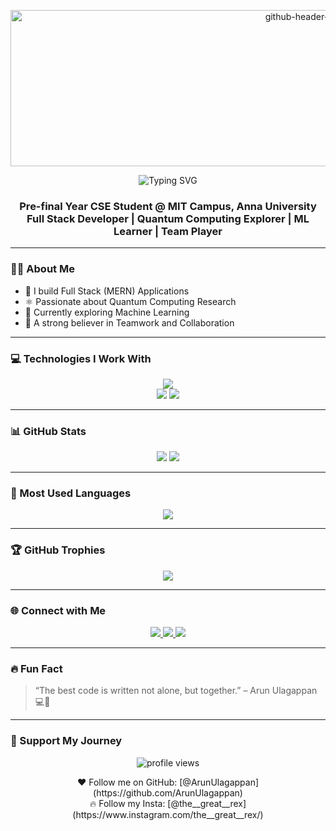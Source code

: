 <!-- Banner -->
<p align="center"><img width="940" height="250" alt="github-header-image" src="https://github.com/user-attachments/assets/9ecd49fe-9d1c-4d07-a721-b6feb4ced227" alt="Banner" width="100%" />

  
</p>

<p align="center">
  <img src="https://readme-typing-svg.herokuapp.com?font=Fira+Code&weight=600&size=32&pause=1000&center=true&width=435&lines=HHi+%F0%9F%91%8B%2C+I'm+Arun+Ulagappan;Full+Stack+Developer;Quantum+Computing+Enthusiast;ML+Explorer;Team+Player" alt="Typing SVG" />
</p>

<h3 align="center">
  Pre-final Year CSE Student @ MIT Campus, Anna University<br />
  Full Stack Developer | Quantum Computing Explorer | ML Learner | Team Player
</h3>

---

### 👨‍💻 About Me
- 🚀 I build Full Stack (MERN) Applications
- ⚛️ Passionate about Quantum Computing Research
- 🤖 Currently exploring Machine Learning
- 🤝 A strong believer in Teamwork and Collaboration

---

### 💻 Technologies I Work With

<p align="center">
  <img src="https://skillicons.dev/icons?i=c,cpp,java,html,css,js,react,nodejs,express,mongodb,github,git,netlify,vscode,vercel,postman" /><br/>
  <img src="https://img.shields.io/badge/Design-Canva-blue?style=flat-square&logo=canva" />
  <img src="https://img.shields.io/badge/Editing-Kinemaster-red?style=flat-square&logo=kinemaster" />
</p>

---

### 📊 GitHub Stats

<p align="center">
  <img src="https://github-readme-stats.vercel.app/api?username=ArunUlagappan&show_icons=true&theme=tokyonight&count_private=true" />
  <img src="https://github-readme-streak-stats.herokuapp.com?user=ArunUlagappan&theme=tokyonight" />
</p>

---

### 📌 Most Used Languages

<p align="center">
  <img src="https://github-readme-stats.vercel.app/api/top-langs/?username=ArunUlagappan&layout=compact&theme=tokyonight" />
</p>

---

### 🏆 GitHub Trophies

<p align="center">
  <img src="https://github-profile-trophy.vercel.app/?username=ArunUlagappan&theme=darkhub&no-frame=true&margin-w=15&title=Stars,Commits,Followers,PullRequest,Issues,Repositories" />
</p>

---

### 🌐 Connect with Me

<p align="center">
  <a href="mailto:sarunulagappan@gmail.com">
    <img src="https://img.shields.io/badge/Gmail-D14836?style=for-the-badge&logo=gmail&logoColor=white"/>
  </a>
  <a href="https://www.linkedin.com/in/arunulagappan2024/">
    <img src="https://img.shields.io/badge/LinkedIn-blue?style=for-the-badge&logo=linkedin"/>
  </a>
  <a href="https://www.instagram.com/the__great__rex/">
    <img src="https://img.shields.io/badge/Instagram-E4405F?style=for-the-badge&logo=instagram&logoColor=white"/>
  </a>
</p>

---

### 🔥 Fun Fact

> “The best code is written not alone, but together.” – Arun Ulagappan 💻👥

---

### 🚀 Support My Journey

<p align="center">
  <img src="https://komarev.com/ghpvc/?username=ArunUlagappan&label=Profile%20views&color=0e75b6&style=flat" alt="profile views" />
</p>

<p align="center">
  ❤️ Follow me on GitHub: [@ArunUlagappan](https://github.com/ArunUlagappan)<br>
  🔥 Follow my Insta: [@the__great__rex](https://www.instagram.com/the__great__rex/)
</p>
